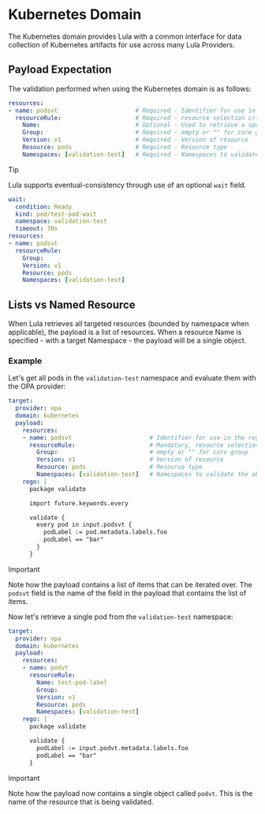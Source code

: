 # Kubernetes Domain

The Kubernetes domain provides Lula with a common interface for data collection of Kubernetes artifacts for use across many Lula Providers. 

## Payload Expectation

The validation performed when using the Kubernetes domain is as follows:

```yaml
resources:
- name: podsvt                      # Required - Identifier for use in the rego below
  resourceRule:                     # Required - resource selection criteria, at least one resource rule is required
    Name:                           # Optional - Used to retrieve a specific resource in a single namespace
    Group:                          # Required - empty or "" for core group
    Version: v1                     # Required - Version of resource
    Resource: pods                  # Required - Resource type
    Namespaces: [validation-test]   # Required - Namespaces to validate the above resources in. Empty or "" for all namespace pr non-namespaced resources
```

> [!Tip]
> Lula supports eventual-consistency through use of an optional `wait` field. 

```yaml
wait:
  condition: Ready
  kind: pod/test-pod-wait
  namespace: validation-test
  timeout: 30s
resources:
- name: podsvt
  resourceRule:
    Group:
    Version: v1
    Resource: pods
    Namespaces: [validation-test]
```

## Lists vs Named Resource

When Lula retrieves all targeted resources (bounded by namespace when applicable), the payload is a list of resources. When a resource Name is specified - with a target Namespace - the payload will be a single object. 

### Example

Let's get all pods in the `validation-test` namespace and evaluate them with the OPA provider:
```yaml
target:
  provider: opa
  domain: kubernetes
  payload:
    resources:
    - name: podsvt                      # Identifier for use in the rego below
      resourceRule:                     # Mandatory, resource selection criteria, at least one resource rule is required
        Group:                          # empty or "" for core group
        Version: v1                     # Version of resource
        Resource: pods                  # Resource type
        Namespaces: [validation-test]   # Namespaces to validate the above resources in. Empty or "" for all namespaces or non-namespaced resources
    rego: |
      package validate

      import future.keywords.every

      validate {
        every pod in input.podsvt {
          podLabel := pod.metadata.labels.foo
          podLabel == "bar"
        }
      }
```

> [!IMPORTANT]
> Note how the payload contains a list of items that can be iterated over. The `podsvt` field is the name of the field in the payload that contains the list of items.

Now let's retrieve a single pod from the `validation-test` namespace:

```yaml
target:
  provider: opa
  domain: kubernetes
  payload:
    resources:
    - name: podvt
      resourceRule:
        Name: test-pod-label
        Group:
        Version: v1
        Resource: pods
        Namespaces: [validation-test]
    rego: |
      package validate

      validate {
        podLabel := input.podvt.metadata.labels.foo
        podLabel == "bar"
      }
```

> [!IMPORTANT]
> Note how the payload now contains a single object called `podvt`. This is the name of the resource that is being validated.